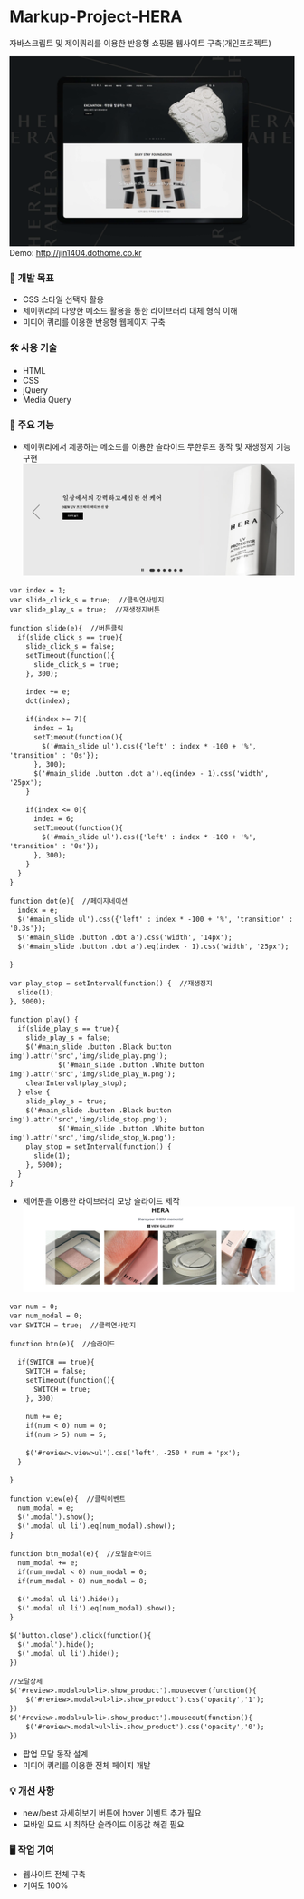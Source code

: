 # Markup-Project-HERA
자바스크립트 및 제이쿼리를 이용한 반응형 쇼핑몰 웹사이트 구축(개인프로젝트)

![목업](https://github.com/SeonJin-H/hera/blob/main/hera_mockup.png)
Demo: <http://jin1404.dothome.co.kr>


### 📑 개발 목표
* CSS 스타일 선택자 활용
* 제이쿼리의 다양한 메소드 활용을 통한 라이브러리 대체 형식 이해
* 미디어 쿼리를 이용한 반응형 웹페이지 구축


### 🛠️ 사용 기술
* HTML
* CSS
* jQuery
* Media Query 


### 💎 주요 기능
* 제이쿼리에서 제공하는 메소드를 이용한 슬라이드 무한루프 동작 및 재생정지 기능 구현
![작동예시](https://github.com/SeonJin-H/hera/blob/main/proto01.png)
~~~
var index = 1; 
var slide_click_s = true;  //클릭연사방지
var slide_play_s = true;  //재생정지버튼

function slide(e){  //버튼클릭
  if(slide_click_s == true){
    slide_click_s = false;
    setTimeout(function(){
      slide_click_s = true;
    }, 300);

    index += e;
    dot(index);

    if(index >= 7){
      index = 1;
      setTimeout(function(){
        $('#main_slide ul').css({'left' : index * -100 + '%', 'transition' : '0s'});
      }, 300);
      $('#main_slide .button .dot a').eq(index - 1).css('width', '25px');  
    }

    if(index <= 0){
      index = 6;
      setTimeout(function(){
        $('#main_slide ul').css({'left' : index * -100 + '%', 'transition' : '0s'});
      }, 300);
    }
  }
}

function dot(e){  //페이지네이션
  index = e;
  $('#main_slide ul').css({'left' : index * -100 + '%', 'transition' : '0.3s'});
  $('#main_slide .button .dot a').css('width', '14px');
  $('#main_slide .button .dot a').eq(index - 1).css('width', '25px');

}

var play_stop = setInterval(function() {  //재생정지
  slide(1);
}, 5000);

function play() {
  if(slide_play_s == true){
    slide_play_s = false;
    $('#main_slide .button .Black button img').attr('src','img/slide_play.png');
            $('#main_slide .button .White button img').attr('src','img/slide_play_W.png');
    clearInterval(play_stop);
  } else {
    slide_play_s = true;
    $('#main_slide .button .Black button img').attr('src','img/slide_stop.png');
            $('#main_slide .button .White button img').attr('src','img/slide_stop_W.png');
    play_stop = setInterval(function() {
      slide(1);
    }, 5000);
  }
}
~~~

* 제어문을 이용한 라이브러리 모방 슬라이드 제작
![작동에시](https://github.com/SeonJin-H/hera/blob/main/proto02_re.png)
~~~
var num = 0; 
var num_modal = 0; 
var SWITCH = true;  //클릭연사방지

function btn(e){  //슬라이드

  if(SWITCH == true){
    SWITCH = false;
    setTimeout(function(){
      SWITCH = true;
    }, 300)

    num += e;
    if(num < 0) num = 0;
    if(num > 5) num = 5;

    $('#review>.view>ul').css('left', -250 * num + 'px');
  }

}

function view(e){  //클릭이벤트
  num_modal = e;
  $('.modal').show();
  $('.modal ul li').eq(num_modal).show();
}

function btn_modal(e){  //모달슬라이드
  num_modal += e;
  if(num_modal < 0) num_modal = 0;
  if(num_modal > 8) num_modal = 8;

  $('.modal ul li').hide();
  $('.modal ul li').eq(num_modal).show();
}

$('button.close').click(function(){
  $('.modal').hide();
  $('.modal ul li').hide();
})

//모달상세
$('#review>.modal>ul>li>.show_product').mouseover(function(){
    $('#review>.modal>ul>li>.show_product').css('opacity','1');
})
$('#review>.modal>ul>li>.show_product').mouseout(function(){
    $('#review>.modal>ul>li>.show_product').css('opacity','0');
})
~~~
* 팝업 모달 동작 설계
* 미디어 쿼리를 이용한 전체 페이지 개발


### 💡 개선 사항
* new/best 자세히보기 버튼에 hover 이벤트 추가 필요
* 모바일 모드 시 최하단 슬라이드 이동값 해결 필요

### 🖥️  작업 기여
*	웹사이트 전체 구축
*	기여도 100%
